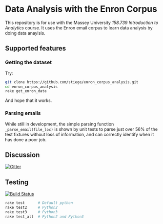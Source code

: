 # Data Analysis with the Enron Corpus

This repository is for use with the Massey University *158.739 Introduction to Analytics* course. It uses the Enron email corpus to learn data analysis by doing data anaylsis.

## Supported features

### Getting the dataset

Try:

```bash
git clone https://github.com/stiege/enron_corpus_analysis.git
cd enron_corpus_analysis
rake get_enron_data
```
And hope that it works.

### Parsing emails

While still in development, the simple parsing function `_parse_email(file_loc)` is shown by unit tests to parse just over 56% of the test fixtures without loss of information, and can correctly identify when it has done a poor job.

## Discussion

[![Gitter](https://badges.gitter.im/stiege/enron_corpus_analysis.svg)](https://gitter.im/stiege/enron_corpus_analysis?utm_source=badge&utm_medium=badge&utm_campaign=pr-badge)

## Testing

[![Build Status](https://secure.travis-ci.org/stiege/enron_corpus_analysis.png)](http://travis-ci.org/stiege/enron_corpus_analysis)


```bash
rake test      # Default python
rake test2     # Python2
rake test3     # Python3
rake test_all  # Python2 and Python3
```
